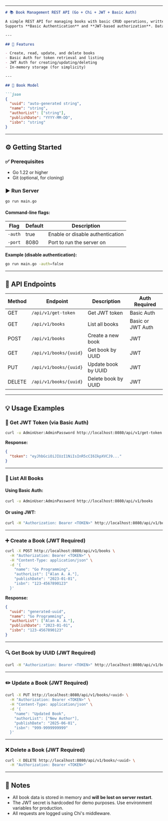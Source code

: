 

---


````md
# 📚 Book Management REST API (Go + Chi + JWT + Basic Auth)

A simple REST API for managing books with basic CRUD operations, written in Go using the Chi router.  
Supports **Basic Authentication** and **JWT-based authorization**. Data is stored in-memory (non-persistent).

---

## 🚀 Features

- Create, read, update, and delete books
- Basic Auth for token retrieval and listing
- JWT Auth for creating/updating/deleting
- In-memory storage (for simplicity)

---

## 📘 Book Model

```json
{
  "uuid": "auto-generated string",
  "name": "string",
  "authorList": ["string"],
  "publishDate": "YYYY-MM-DD",
  "isbn": "string"
}
````

---

## ⚙️ Getting Started

### ✅ Prerequisites

* Go 1.22 or higher
* Git (optional, for cloning)

### ▶️ Run Server

```bash
go run main.go
```

#### Command-line flags:

| Flag    | Default | Description                      |
| ------- | ------- | -------------------------------- |
| `-auth` | true    | Enable or disable authentication |
| `-port` | 8080    | Port to run the server on        |

**Example (disable authentication):**

```bash
go run main.go -auth=false
```

---

## 🔌 API Endpoints

| Method | Endpoint               | Description         | Auth Required     |
| ------ | ---------------------- | ------------------- | ----------------- |
| GET    | `/api/v1/get-token`    | Get JWT token       | Basic Auth        |
| GET    | `/api/v1/books`        | List all books      | Basic or JWT Auth |
| POST   | `/api/v1/books`        | Create a new book   | JWT               |
| GET    | `/api/v1/books/{uuid}` | Get book by UUID    | JWT               |
| PUT    | `/api/v1/books/{uuid}` | Update book by UUID | JWT               |
| DELETE | `/api/v1/books/{uuid}` | Delete book by UUID | JWT               |

---

## 💡 Usage Examples

### 🔐 Get JWT Token (via Basic Auth)

```bash
curl -u AdminUser:AdminPassword http://localhost:8080/api/v1/get-token
```

**Response:**

```json
{
  "token": "eyJhbGciOiJIUzI1NiIsInR5cCI6IkpXVCJ9..."
}
```

---

### 📖 List All Books

#### Using Basic Auth:

```bash
curl -u AdminUser:AdminPassword http://localhost:8080/api/v1/books
```

#### Or using JWT:

```bash
curl -H "Authorization: Bearer <TOKEN>" http://localhost:8080/api/v1/books
```

---

### ➕ Create a Book (JWT Required)

```bash
curl -X POST http://localhost:8080/api/v1/books \
  -H "Authorization: Bearer <TOKEN>" \
  -H "Content-Type: application/json" \
  -d '{
    "name": "Go Programming",
    "authorList": ["Alan A. A."],
    "publishDate": "2023-01-01",
    "isbn": "123-4567890123"
  }'
```

**Response:**

```json
{
  "uuid": "generated-uuid",
  "name": "Go Programming",
  "authorList": ["Alan A. A."],
  "publishDate": "2023-01-01",
  "isbn": "123-4567890123"
}
```

---

### 🔍 Get Book by UUID (JWT Required)

```bash
curl -H "Authorization: Bearer <TOKEN>" http://localhost:8080/api/v1/books/<uuid>
```

---

### ✏️ Update a Book (JWT Required)

```bash
curl -X PUT http://localhost:8080/api/v1/books/<uuid> \
  -H "Authorization: Bearer <TOKEN>" \
  -H "Content-Type: application/json" \
  -d '{
    "name": "Updated Book",
    "authorList": ["New Author"],
    "publishDate": "2025-06-01",
    "isbn": "999-9999999999"
  }'
```

---

### ❌ Delete a Book (JWT Required)

```bash
curl -X DELETE http://localhost:8080/api/v1/books/<uuid> \
  -H "Authorization: Bearer <TOKEN>"
```

---

## 📝 Notes

* All book data is stored in memory and **will be lost on server restart**.
* The JWT secret is hardcoded for demo purposes. Use environment variables for production.
* All requests are logged using Chi's middleware.

```

